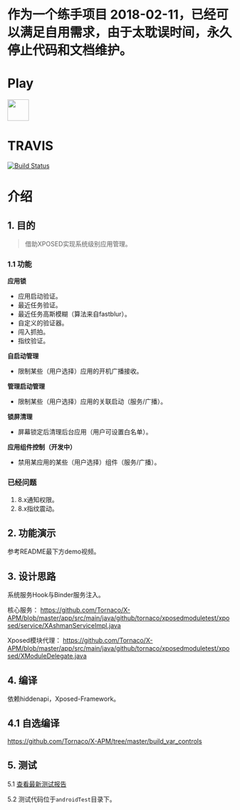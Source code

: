 # 作为一个练手项目 2018-02-11，已经可以满足自用需求，由于太耽误时间，永久停止代码和文档维护。

# Play

<a href="https://play.google.com/store/apps/details?id=github.tornaco.xposedmoduletest"><img src="https://play.google.com/intl/en_us/badges/images/generic/en-play-badge.png" height="48"></a>

# TRAVIS

[![Build Status](https://travis-ci.org/Tornaco/XAppGuard.svg?branch=master)](https://travis-ci.org/Tornaco/XAppGuard)

# 介绍

## 1. 目的
> 借助XPOSED实现系统级别应用管理。

### 1.1 功能

**应用锁**

* 应用启动验证。
* 最近任务验证。
* 最近任务高斯模糊（算法来自fastblur）。
* 自定义的验证器。
* 闯入抓拍。
* 指纹验证。

**自启动管理**

* 限制某些（用户选择）应用的开机广播接收。

**管理启动管理**

* 限制某些（用户选择）应用的关联启动（服务/广播）。

**锁屏清理**

* 屏幕锁定后清理后台应用（用户可设置白名单）。

**应用组件控制（开发中）**

* 禁用某应用的某些（用户选择）组件（服务/广播）。

### 已经问题
1. 8.x通知权限。
2. 8.x指纹震动。

## 2. 功能演示
参考README最下方demo视频。

## 3. 设计思路
系统服务Hook与Binder服务注入。

核心服务：
https://github.com/Tornaco/X-APM/blob/master/app/src/main/java/github/tornaco/xposedmoduletest/xposed/service/XAshmanServiceImpl.java

Xposed模块代理：
https://github.com/Tornaco/X-APM/blob/master/app/src/main/java/github/tornaco/xposedmoduletest/xposed/XModuleDelegate.java

## 4. 编译
依赖hiddenapi，Xposed-Framework。

## 4.1 自选编译
https://github.com/Tornaco/X-APM/tree/master/build_var_controls

## 5. 测试
5.1 [查看最新测试报告](TestResults-XAppGuardManagerTest.html)

5.2 测试代码位于```androidTest```目录下。
